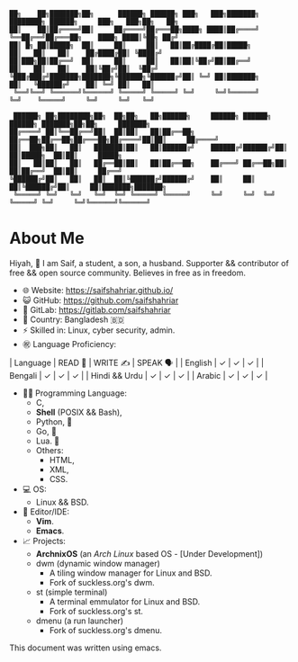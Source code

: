 ```
██╗    ██╗███████╗██╗      ██████╗ ██████╗ ███╗   ███╗███████╗    ████████╗ ██████╗     ███╗   ███╗██╗   ██╗
██║    ██║██╔════╝██║     ██╔════╝██╔═══██╗████╗ ████║██╔════╝    ╚══██╔══╝██╔═══██╗    ████╗ ████║╚██╗ ██╔╝
██║ █╗ ██║█████╗  ██║     ██║     ██║   ██║██╔████╔██║█████╗         ██║   ██║   ██║    ██╔████╔██║ ╚████╔╝ 
██║███╗██║██╔══╝  ██║     ██║     ██║   ██║██║╚██╔╝██║██╔══╝         ██║   ██║   ██║    ██║╚██╔╝██║  ╚██╔╝  
╚███╔███╔╝███████╗███████╗╚██████╗╚██████╔╝██║ ╚═╝ ██║███████╗       ██║   ╚██████╔╝    ██║ ╚═╝ ██║   ██║   
 ╚══╝╚══╝ ╚══════╝╚══════╝ ╚═════╝ ╚═════╝ ╚═╝     ╚═╝╚══════╝       ╚═╝    ╚═════╝     ╚═╝     ╚═╝   ╚═╝   
                                                                                                            
 ██████╗ ██╗████████╗██╗  ██╗██╗   ██╗██████╗     ██████╗ ██████╗  ██████╗ ███████╗██╗██╗     ███████╗      
██╔════╝ ██║╚══██╔══╝██║  ██║██║   ██║██╔══██╗    ██╔══██╗██╔══██╗██╔═══██╗██╔════╝██║██║     ██╔════╝      
██║  ███╗██║   ██║   ███████║██║   ██║██████╔╝    ██████╔╝██████╔╝██║   ██║█████╗  ██║██║     █████╗        
██║   ██║██║   ██║   ██╔══██║██║   ██║██╔══██╗    ██╔═══╝ ██╔══██╗██║   ██║██╔══╝  ██║██║     ██╔══╝        
╚██████╔╝██║   ██║   ██║  ██║╚██████╔╝██████╔╝    ██║     ██║  ██║╚██████╔╝██║     ██║███████╗███████╗      
 ╚═════╝ ╚═╝   ╚═╝   ╚═╝  ╚═╝ ╚═════╝ ╚═════╝     ╚═╝     ╚═╝  ╚═╝ ╚═════╝ ╚═╝     ╚═╝╚══════╝╚══════╝      
 ```
 # About Me
Hiyah, 👋 I am Saif, a student, a son, a husband. Supporter && contributor of free && open source community. Believes in free as in freedom.
- 🌐 Website:      https://saifshahriar.github.io/
- 😺 GitHub:			https://github.com/saifshahriar
- 🦊 GitLab:			https://gitlab.com/saifshahriar
- 🗾 Country:				Bangladesh 🇧🇩
- ⚡ Skilled in:     Linux, cyber security, admin.
- ㊗ Language Proficiency:

| Language      | READ 📖 | WRITE ✍ | SPEAK 🗣 |
| English       | ✓       | ✓       | ✓       |
| Bengali       | ✓       | ✓       | ✓       |
| Hindi && Urdu | ✓       | ✓       | ✓       |
| Arabic        | ✓       | ✓       | ✓       |
      
- 👨‍💻 Programming Language:
	- C,
	- **Shell** (POSIX && Bash), 
	- Python, 🐍 
	- Go, 🐹
	- Lua. 🌙
  - Others: 
  	- HTML, 
  	- XML, 
  	- CSS.
- 💻 OS:
	- Linux && BSD.
- 📒 Editor/IDE:
	- **Vim**.
    - **Emacs**.
- 📈 Projects:
	- **ArchnixOS** (an <i>Arch Linux</i> based OS - [Under Development])
	- dwm (dynamic window manager)
		- A tiling window manager for Linux and BSD.
		- Fork of suckless.org's dwm.
	- st (simple terminal)
		- A terminal emmulator for Linux and BSD.
		- Fork of suckless.org's st.
	- dmenu (a run launcher)
		- Fork of suckless.org's dmenu.


<!---
- 👋 Hi, I’m saifshahriar, an I.Sc. student.
- 👀 I’m interested in learning new skills.
- 🌱 I’m currently learning JS and Data Science.
- 💞️ I’m looking to collaborate on ...
- 📫 How to reach me ...
--->
<!---
saifshahriar/saifshahriar is a ✨ special ✨ repository because its `README.md` (this file) appears on your GitHub profile.
You can click the Preview link to take a look at your changes.
--->

This document was written using emacs.
